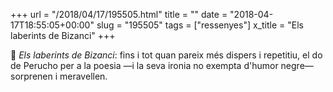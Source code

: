 +++
url = "/2018/04/17/195505.html"
title = ""
date = "2018-04-17T18:55:05+00:00"
slug = "195505"
tags = ["ressenyes"]
x_title = "Els laberints de Bizanci"
+++

📖 *Els laberints de Bizanci*: fins i tot quan pareix més dispers i repetitiu, el do de Perucho per a la poesia —i la seva ironia no exempta d'humor negre— sorprenen i meravellen.

